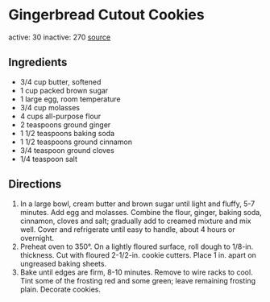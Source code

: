 # Gingerbread Cutout Cookies
active: 30
inactive: 270
[source](https://www.tasteofhome.com/recipes/gingerbread-cutout-cookies/)
## Ingredients
* 3/4 cup butter, softened
* 1 cup packed brown sugar
* 1 large egg, room temperature
* 3/4 cup molasses
* 4 cups all-purpose flour
* 2 teaspoons ground ginger
* 1 1/2 teaspoons baking soda
* 1 1/2 teaspoons ground cinnamon
* 3/4 teaspoon ground cloves
* 1/4 teaspoon salt
## Directions
1. In a large bowl, cream butter and brown sugar until light and fluffy, 5-7 minutes. Add egg and molasses. Combine the flour, ginger, baking soda, cinnamon, cloves and salt; gradually add to creamed mixture and mix well. Cover and refrigerate until easy to handle, about 4 hours or overnight.
2. Preheat oven to 350°. On a lightly floured surface, roll dough to 1/8-in. thickness. Cut with floured 2-1/2-in. cookie cutters. Place 1 in. apart on ungreased baking sheets.
3. Bake until edges are firm, 8-10 minutes. Remove to wire racks to cool. Tint some of the frosting red and some green; leave remaining frosting plain. Decorate cookies.
